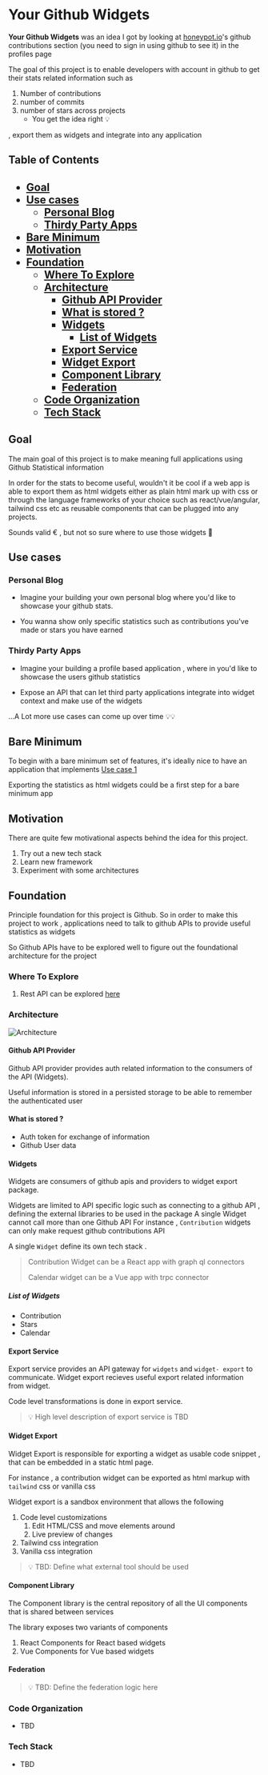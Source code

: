 <h1>Your Github Widgets</h1>

**Your Github Widgets** was an idea I got by looking at [honeypot.io](https://www.honeypot.io)'s github contributions section (you need to sign in using github to see it) in the profiles page

The goal of this project is to enable developers with account in github to get their stats related information such as

1. Number of contributions 
2. number of commits 
3. number of stars across projects
   - You get the idea right 💡


, export them as widgets and integrate into any application

<h2>Table of Contents<h2>

- [Goal](#goal)
- [Use cases](#use-cases)
  - [Personal Blog](#personal-blog)
  - [Thirdy Party Apps](#thirdy-party-apps)
- [Bare Minimum](#bare-minimum)
- [Motivation](#motivation)
- [Foundation](#foundation)
  - [Where To Explore](#where-to-explore)
  - [Architecture](#architecture)
    - [Github API Provider](#github-api-provider)
    - [What is stored ?](#what-is-stored-)
    - [Widgets](#widgets)
      - [List of Widgets](#list-of-widgets)
    - [Export Service](#export-service)
    - [Widget Export](#widget-export)
    - [Component Library](#component-library)
    - [Federation](#federation)
  - [Code Organization](#code-organization)
  - [Tech Stack](#tech-stack)


## Goal
The main goal of this project is to make meaning full applications using Github Statistical information

In order for the stats to become useful, wouldn't it be cool if a web app is able to export them as html widgets either as plain html mark up with css or through the  language frameworks of your choice such as react/vue/angular, tailwind css etc as reusable components that can be plugged into any projects.

Sounds valid € , but not so sure where to use those widgets 🤔

## Use cases

### Personal Blog
- Imagine your building your own personal blog where you'd like to showcase your github stats.

- You wanna show only specific statistics such as contributions you've made or stars you have earned

### Thirdy Party Apps

- Imagine your building a profile based application , where in you'd like to showcase the users github statistics

- Expose an API that can let third party applications integrate into widget context and make use of the widgets

...A Lot more use cases can come up over time 💡💡


## Bare Minimum

To begin with a bare minimum set of features, it's ideally nice to have an application that implements [Use case 1](#personal-blog) 

Exporting the statistics as html widgets could be a first step for a bare minimum app

## Motivation
There are quite few motivational aspects behind the idea for this project.
1. Try out a new tech stack
2. Learn new framework
3. Experiment with some architectures


## Foundation
Principle foundation for this project is Github. So in order to make this project to work , applications need to talk to github APIs to provide useful statistics as widgets

So Github APIs have to be explored well to figure out the foundational architecture for the project

### Where To Explore
1. Rest API can be explored [here](https://docs.github.com/en/rest?apiVersion=2022-11-28)

### Architecture
 <img src="./../arch.svg" alt="Architecture" />

 #### Github API Provider
 Github API provider provides auth related information to the consumers of the API (Widgets).

 Useful information is stored in a persisted storage to be able to remember the authenticated user

 #### What is stored ?
 - Auth token for exchange of information
 - Github User data 

#### Widgets

Widgets are consumers of github apis and providers to widget export package.

Widgets are limited to API specific logic such as connecting to a github API , defining the external libraries to be used in the package
A single Widget cannot call more than one Github API
For instance , `Contribution` widgets can only make request github contributions API

A single `Widget`  define its own tech stack . 

> Contribution Widget can be a React app with graph ql connectors
> 
> Calendar widget can be a Vue app with trpc connector

##### List of Widgets
- Contribution
- Stars
- Calendar

#### Export Service
Export service provides an API gateway for `widgets` and `widget- export` to communicate.
Widget export recieves useful export related information from widget.

Code level transformations is done in export service.

> 💡 High level description of export service is TBD

#### Widget Export

Widget Export is responsible for exporting a widget as usable code snippet , that can be embedded in a static html page.

For instance , a contribution widget can be exported as html markup with  `tailwind` css or vanilla css 

Widget export is a sandbox environment that allows the following
1. Code level customizations
   1. Edit HTML/CSS and move elements around 
   2. Live preview of changes
2. Tailwind css integration
3. Vanilla css integration

> 💡 TBD: Define what external tool should be used 

#### Component Library
The Component library is the central repository of all the UI components that is shared between services

The library exposes two variants of components
1. React Components for React based widgets
2. Vue Components for Vue based widgets


#### Federation

> 💡 TBD: Define the federation logic here 
### Code Organization
- TBD
### Tech Stack
- TBD

